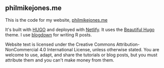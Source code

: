 ## philmikejones.me

This is the code for my website, [philmikejones.me](https://philmikejones.me)

It's built with [HUGO](https://gohugo.io/) and deployed with [Netlify](https://www.netlify.com/).
It uses the [Beautiful Hugo](https://github.com/halogenica/beautifulhugo) theme.
I use [blogdown](https://bookdown.org/yihui/blogdown/) for writing R posts. 

Website text is licensed under the Creative Commons Attribution-NonCommercial 4.0 International License, unless otherwise stated.
You are welcome to use, adapt, and share the tutorials or blog posts, but you must attribute them and you can't make money from them.
